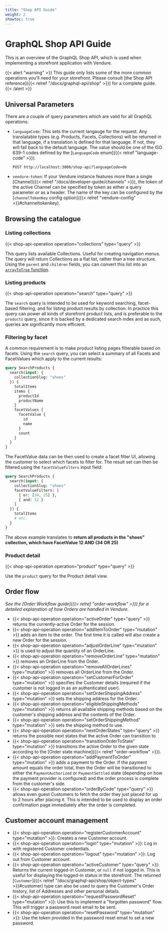 ```yaml
---
title: "Shop API Guide"
weight: 2
showtoc: true
---
```


# GraphQL Shop API Guide

This is an overview of the GraphQL Shop API, which is used when implementing a storefront application with Vendure. 

{{< alert "warning" >}}
This guide only lists some of the more common operations you'll need for your storefront. Please consult [the Shop API reference]({{< relref "/docs/graphql-api/shop" >}}) for a complete guide.
{{< /alert >}}

## Universal Parameters

There are a couple of query parameters which are valid for all GraphQL operations:

* `languageCode`: This sets the current langauge for the request. Any translatable types (e.g. Products, Facets, Collections) will be returned in that language, if a translation is defined for that language. If not, they will fall back to the default language. The value should be one of the ISO 639-1 codes defined by the [`LanguageCode` enum]({{< relref "language-code" >}}).

  ```text
  POST http://localhost:3000/shop-api?languageCode=de
  ```
* `vendure-token`: If your Vendure instance features more than a single [Channel]({{< relref "/docs/developer-guide/channels" >}}), the token of the active Channel can be specified by token as either a query parameter _or_ as a header. The name of the key can be configured by the [`channelTokenKey` config option]({{< relref "vendure-config" >}}#channeltokenkey).

## Browsing the catalogue

### Listing collections

{{< shop-api-operation operation="collections" type="query" >}}

This query lists available Collections. Useful for creating navigation menus. The query will return Collections as a flat list, rather than a tree structure. Using the `parent` and `children` fields, you can convert this list into an [`arrayToTree` function](https://github.com/vendure-ecommerce/storefront/blob/8848e9e0540c12e0eb964a90ca8accabccb4fbfa/src/app/core/components/collections-menu/array-to-tree.ts).

### Listing products

{{< shop-api-operation operation="search" type="query" >}}

The `search` query is intended to be used for keyword searching, facet-based filtering, and for listing product results by collection. In practice this query can power all kinds of storefront product lists, and is preferable to the `products` query, since it is backed by a dedicated search index and as such, queries are significantly more efficient.

### Filtering by facet

A common requirement is to make product listing pages filterable based on facets. Using the `search` query, you can select a summary of all Facets and FacetValues which apply to the current results:

```GraphQL
query SearchProducts {
  search(input: {
    collectionSlug: "shoes"
  }) {
    totalItems
    items {
      productId
      productName
    }
    facetValues {
      facetValue {
        id
        name
      }
      count
    }
  }
}
```
The FacetValue data can be then used to create a facet filter UI, allowing the customer to select which facets to filter for. The result set can then be filtered using the `facetValueFilters` input field:

```GraphQL
query SearchProducts {
  search(input: {
    collectionSlug: "shoes"
    facetValueFilters: [
      { or: [34, 25] },
      { and: 12 }
    ]
  }) {
    totalItems
    # etc.
  }
}
```

The above example translates to **return all products in the "shoes" collection, which have FacetValue 12 AND (34 OR 25)**

### Product detail

{{< shop-api-operation operation="product" type="query" >}}

Use the `product` query for the Product detail view.

## Order flow

*See the [Order Workflow guide]({{< relref "order-workflow" >}}) for a detailed explanation of how Orders are handled in Vendure.*

* {{< shop-api-operation operation="activeOrder" type="query" >}} returns the currently-active Order for the session.
* {{< shop-api-operation operation="addItemToOrder" type="mutation" >}} adds an item to the order. The first time it is called will also create a new Order for the session.
* {{< shop-api-operation operation="adjustOrderLine" type="mutation" >}} is used to adjust the quantity of an OrderLine.
* {{< shop-api-operation operation="removeOrderLine" type="mutation" >}} removes an OrderLine from the Order.
* {{< shop-api-operation operation="removeAllOrderLines" type="mutation" >}} removes all OrderLine from the Order.
* {{< shop-api-operation operation="setCustomerForOrder" type="mutation" >}} specifies the Customer details (required if the customer is not logged in as an authenticated user).
* {{< shop-api-operation operation="setOrderShippingAddress" type="mutation" >}} sets the shipping address for the Order.
* {{< shop-api-operation operation="eligibleShippingMethods" type="mutation" >}} returns all available shipping methods based on the customer's shipping address and the contents of the Order.
* {{< shop-api-operation operation="setOrderShippingMethod" type="mutation" >}} sets the shipping method to use.
* {{< shop-api-operation operation="nextOrderStates" type="query" >}} returns the possible next states that the active Order can transition to
* {{< shop-api-operation operation="transitionOrderToState" type="mutation" >}} transitions the active Order to the given state according to the [Order state machine]({{< relref "order-workflow" >}}).
* {{< shop-api-operation operation="addPaymentToOrder" type="mutation" >}} adds a payment to the Order. If the payment amount equals the order total, then the Order will be transitioned to either the `PaymentAuthorized` or `PaymentSettled` state (depending on how the payment provider is configured) and the order process is complete from the customer's side.
* {{< shop-api-operation operation="orderByCode" type="query" >}} allows even guest Customers to fetch the order they just placed for up to 2 hours after placing it. This is intended to be used to display an order confirmation page immediately after the order is completed.


## Customer account management

* {{< shop-api-operation operation="registerCustomerAccount" type="mutation" >}}: Creates a new Customer account.
* {{< shop-api-operation operation="login" type="mutation" >}}: Log in with registered Customer credentials.
* {{< shop-api-operation operation="logout" type="mutation" >}}: Log out from Customer account.
* {{< shop-api-operation operation="activeCustomer" type="query" >}}: Returns the current logged-in Customer, or `null` if not logged in. This is useful for displaying the logged-in status in the storefront. The returned [`Customer`]({{< relref "/docs/graphql-api/shop/object-types" >}}#customer) type can also be used to query the Customer's Order history, list of Addresses and other personal details.
* {{< shop-api-operation operation="requestPasswordReset" type="mutation" >}}: Use this to implement a "forgotten password" flow. This will trigger a password reset email to be sent.
* {{< shop-api-operation operation="resetPassword" type="mutation" >}}: Use the token provided in the password reset email to set a new password.

